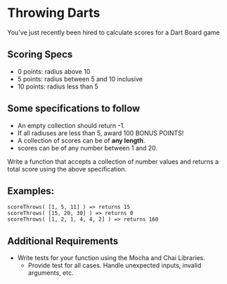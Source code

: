 # Throwing Darts
You've just recently been hired to calculate scores for a Dart Board game

## Scoring Specs
- 0 points: radius above 10
- 5 points: radius between 5 and 10 inclusive
- 10 points: radius less than 5

## Some specifications to follow
- An empty collection should return -1.
- If all radiuses are less than 5, award 100 BONUS POINTS!
- A collection of scores can be of **any length**.
- scores can be of any number between 1 and 20.

Write a function that accepts a collection of number values and returns a total score using the above specification.

## Examples:

    scoreThrows( [1, 5, 11] ) => returns 15
    scoreThrows( [15, 20, 30] ) => returns 0
    scoreThrows( [1, 2, 1, 4, 4, 2] ) => returns 160

## Additional Requirements
- Write tests for your function using the Mocha and Chai Libraries.
  - Provide test for all cases. Handle unexpected inputs, invalid arguments, etc.
